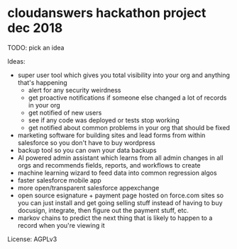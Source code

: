 # cloudanswers hackathon project dec 2018

TODO: pick an idea

Ideas:

- super user tool which gives you total visibility into your org and anything that's happening
  - alert for any security weirdness
  - get proactive notifications if someone else changed a lot of records in your org
  - get notified of new users 
  - see if any code was deployed or tests stop working
  - get notified about common problems in your org that should be fixed
- marketing software for building sites and lead forms from within salesforce so you don't have to buy wordpress
- backup tool so you can own your data backups
- AI powered admin assistant which learns from all admin changes in all orgs and recommends fields, reports, and workflows to create
- machine learning wizard to feed data into common regression algos
- faster salesforce mobile app
- more open/transparent salesforce appexchange 
- open source esignature + payment page hosted on force.com sites so you can just install and get going selling stuff instead of having to buy docusign, integrate, then figure out the payment stuff, etc.  
- markov chains to predict the next thing that is likely to happen to a record when you're viewing it


License: AGPLv3
